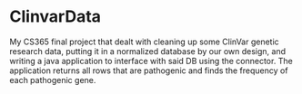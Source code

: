 # ClinvarData
My CS365 final project that dealt with cleaning up some ClinVar genetic research data,
putting it in a normalized database by our own design, and writing a java application
to interface with said DB using the connector. The application returns all rows that are 
pathogenic and finds the frequency of each pathogenic gene.
